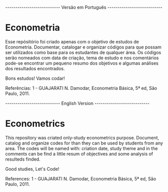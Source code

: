 --------------------------- Versão em Português ---------------------------
# Econometria
Esse repósitório foi criado apenas com o objetivo de estudos de Econometria. Documentar, catalogar e organizar códigos para que possam ser utilizados como base para os
estudantes de qualquer área.
Os códigos serão nomeados com data de criação, tema de estudo e nos comentários pode-se encontrar um pequeno resumo dos objetivos e algumas análises dos resultados
encontrados.

Bons estudos!
Vamos codar!

Referências:
1 - GUAJARATI N. Damodar, Econometria Básica, 5ª ed, São Paulo, 2011.

--------------------------- English Version ---------------------------

# Econometrics
This repository was criated only-study econometrics purpose. Document, catalog and organize codes for than they can be used by students from any area.
The codes will be named with: criation date, study theme and in the comments can be find a little resum of objectives and some analysis of resulteds finded.

Good studies, Let's Code!

References:
1 - GUAJARATI N. Damodar, Econometria Básica, 5ª ed, São Paulo, 2011.
